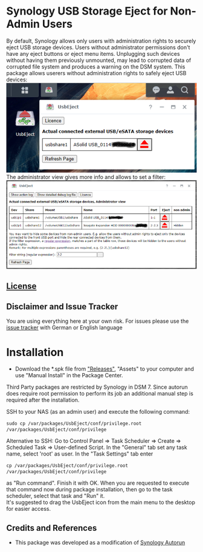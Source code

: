 # Synology USB Storage Eject for Non-Admin Users
By default, Synology allows only users with administration rights to securely eject USB storage devices. Users without administrator permissions don't have any eject buttons or eject menu items. Unplugging such devices without having them previously unmounted, may lead to corrupted data of corrupted file system and produces a warning on the DSM system.
This package allows userers without administration rights to safely eject USB devices:  
![user view](https://github.com/schmidhorst/synology-UsbEject/blob/main/ScreenshotUser.png?raw=true)  
The administrator view gives more info and allows to set a filter:
![user view](https://github.com/schmidhorst/synology-UsbEject/blob/main/ScreenshotAdmin.png?raw=true)

## [License](https://htmlpreview.github.io/?https://github.com/schmidhorst/synology-UsbEject/blob/main/package/ui/licence_enu.html)

## Disclaimer and Issue Tracker
You are using everything here at your own risk.
For issues please use the [issue tracker](https://github.com/schmidhorst/synology-UsbEject/issues) with German or English language

# Installation
* Download the *.spk file from ["Releases"](https://github.com/schmidhorst/synology-UsbEject/releases), "Assets" to your computer and use "Manual Install" in the Package Center.

Third Party packages are restricted by Synology in DSM 7. Since autorun does require root
permission to perform its job an additional manual step is required after the installation.

SSH to your NAS (as an admin user) and execute the following command:
```shell
sudo cp /var/packages/UsbEject/conf/privilege.root /var/packages/UsbEject/conf/privilege
```
Alternative to SSH:
Go to Control Panel => Task Scheduler => Create => Scheduled Task => User-defined Script. In the "General" tab set any task name, select 'root' as user. In the "Task Settings" tab enter
```shell
cp /var/packages/UsbEject/conf/privilege.root /var/packages/UsbEject/conf/privilege
```
as "Run command". Finish it with OK. When you are requested to execute that command now during package installation, then go to the task scheduler, select that task and "Run" it.  
It's suggested to drag the UsbEject icon from the main menu to the desktop for easier access.

## Credits and References
- This package was developed as a modification of [Synology Autorun](https://github.com/schmidhorst/synology-autorun/)
